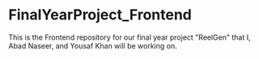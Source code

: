 # FinalYearProject_Frontend
This is the Frontend repository for our final year project "ReelGen" that I, Abad Naseer, and Yousaf Khan will be working on.

